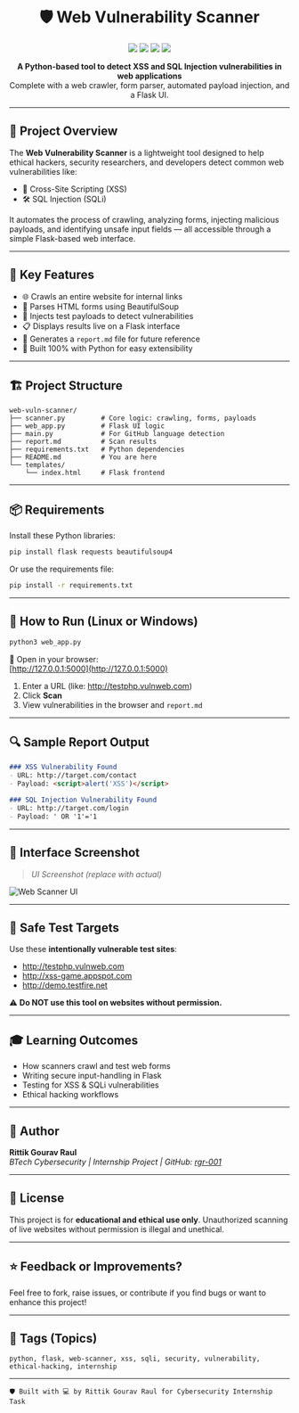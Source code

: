 
<h1 align="center">🛡️ Web Vulnerability Scanner</h1>

<p align="center">
  <img src="https://img.shields.io/badge/Python-3.10-blue?logo=python">
  <img src="https://img.shields.io/badge/Flask-Web_Framework-ff69b4?logo=flask">
  <img src="https://img.shields.io/badge/Security-Vulnerability_Scanner-red">
  <img src="https://img.shields.io/badge/Author-Rittik_Gourav_Raul-brightgreen">
</p>

<p align="center">
  <b>A Python-based tool to detect XSS and SQL Injection vulnerabilities in web applications</b><br>
  Complete with a web crawler, form parser, automated payload injection, and a Flask UI.
</p>

---

## 🚀 Project Overview

The **Web Vulnerability Scanner** is a lightweight tool designed to help ethical hackers, security researchers, and developers detect common web vulnerabilities like:

- 🧨 Cross-Site Scripting (XSS)
- 🛠️ SQL Injection (SQLi)

It automates the process of crawling, analyzing forms, injecting malicious payloads, and identifying unsafe input fields — all accessible through a simple Flask-based web interface.

---

## 🧠 Key Features

- 🌐 Crawls an entire website for internal links
- 📑 Parses HTML forms using BeautifulSoup
- 🧪 Injects test payloads to detect vulnerabilities
- 📋 Displays results live on a Flask interface
- 📄 Generates a `report.md` file for future reference
- 🧰 Built 100% with Python for easy extensibility

---

## 🏗️ Project Structure

```
web-vuln-scanner/
├── scanner.py         # Core logic: crawling, forms, payloads
├── web_app.py         # Flask UI logic
├── main.py            # For GitHub language detection
├── report.md          # Scan results
├── requirements.txt   # Python dependencies
├── README.md          # You are here
└── templates/
    └── index.html     # Flask frontend
```

---

## 📦 Requirements

Install these Python libraries:

```bash
pip install flask requests beautifulsoup4
```

Or use the requirements file:

```bash
pip install -r requirements.txt
```

---

## 🔧 How to Run (Linux or Windows)

```bash
python3 web_app.py
```

📍 Open in your browser:  
[http://127.0.0.1:5000](http://127.0.0.1:5000)

1. Enter a URL (like: http://testphp.vulnweb.com)
2. Click **Scan**
3. View vulnerabilities in the browser and `report.md`

---

## 🔍 Sample Report Output

```markdown
### XSS Vulnerability Found
- URL: http://target.com/contact
- Payload: <script>alert('XSS')</script>

### SQL Injection Vulnerability Found
- URL: http://target.com/login
- Payload: ' OR '1'='1
```

---

## 📸 Interface Screenshot

> _UI Screenshot (replace with actual)_

![Web Scanner UI](https://raw.githubusercontent.com/username/repo/main/demo-screenshot.png)

---

## 🧪 Safe Test Targets

Use these **intentionally vulnerable test sites**:

- http://testphp.vulnweb.com
- http://xss-game.appspot.com
- http://demo.testfire.net

⚠️ **Do NOT use this tool on websites without permission.**

---

## 🎓 Learning Outcomes

- How scanners crawl and test web forms
- Writing secure input-handling in Flask
- Testing for XSS & SQLi vulnerabilities
- Ethical hacking workflows

---

## 👤 Author

**Rittik Gourav Raul**  
_BTech Cybersecurity | Internship Project | GitHub: [rgr-001](https://github.com/rgr-001)_

---

## 📜 License

This project is for **educational and ethical use only**. Unauthorized scanning of live websites without permission is illegal and unethical.

---

## ⭐ Feedback or Improvements?

Feel free to fork, raise issues, or contribute if you find bugs or want to enhance this project!

---

## 📌 Tags (Topics)

```
python, flask, web-scanner, xss, sqli, security, vulnerability, ethical-hacking, internship
```

---

```
🛡️ Built with 💻 by Rittik Gourav Raul for Cybersecurity Internship Task
```
